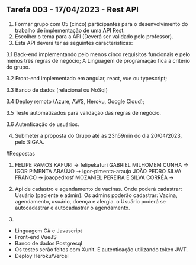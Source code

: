 ## Tarefa 003 - 17/04/2023 - Rest API

1. Formar grupo com 05 (cinco) participantes para o desenvolvimento do trabalho de implementação de uma API Rest.
2. Escolher o tema para a API (Deverá ser validado pelo professor).
3. Esta API deverá ter as seguintes características:

  3.1 Back-end implementando pelo menos cinco requisitos funcionais e pelo menos três regras de negócio; A Linguagem de programação fica a critério do grupo.

  3.2 Front-end implementado em angular, react, vue ou typescript;

  3.3 Banco de dados (relacional ou NoSql)

  3.4 Deploy remoto (Azure, AWS, Heroku, Google Cloud);

  3.5 Teste automatizados para validação das regras de negócio.

  3.6 Autenticação de usuários.

4. Submeter a proposta do Grupo até as 23h59min do dia 20/04/2023, pelo SIGAA.

#Respostas

1. FELIPE RAMOS KAFURI -> felipekafuri
   GABRIEL MILHOMEM CUNHA -> 
   IGOR PIMENTA ARAÚJO -> igor-pimenta-araujo
   JOÃO PEDRO SILVA FRANCO -> joaopedrosf
   MOZANIEL PEREIRA E SILVA CORRÊA -> 

2. Api de cadastro e agendamento de vacinas. Onde poderá cadastrar: Usuário (paciente e admin). Os admins poderão cadastrar: Vacina, agendamento, usuário, doença e alergia. o Usuário poderá se autocadastrar e autocadastrar o agendamento.

3. 
 - Linguagem C# e Javascript
 - Front-end VueJS
 - Banco de dados Postgresql
 - Os testes serão feitos com Xunit. E autenticação utilizando token JWT.
 - Deploy Heroku/Vercel 
